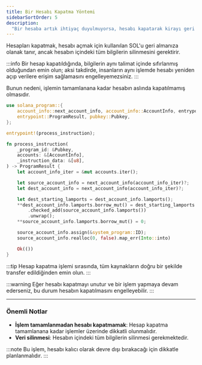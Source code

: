 ```yaml
---
title: Bir Hesabı Kapatma Yöntemi
sidebarSortOrder: 5
description:
  "Bir hesaba artık ihtiyaç duyulmuyorsa, hesabı kapatarak kirayı geri alabilirsiniz. Solana'da hesapları etkili bir şekilde nasıl kapatacağınızı öğrenin."
---
```


Hesapları kapatmak, hesabı açmak için kullanılan SOL'u geri almanıza olanak tanır, ancak hesabın içindeki tüm bilgilerin silinmesini gerektirir. 

:::info
Bir hesap kapatıldığında, bilgilerin aynı talimat içinde sıfırlanmış olduğundan emin olun; aksi takdirde, insanların aynı işlemde hesabı yeniden açıp verilere erişim sağlamasını engelleyemezsiniz.
:::

Bunun nedeni, işlemin tamamlanana kadar hesabın aslında kapatılmamış olmasıdır.

```rust filename="close-account.rs" {18-25}
use solana_program::{
    account_info::next_account_info, account_info::AccountInfo, entrypoint,
    entrypoint::ProgramResult, pubkey::Pubkey,
};

entrypoint!(process_instruction);

fn process_instruction(
    _program_id: &Pubkey,
    accounts: &[AccountInfo],
    _instruction_data: &[u8],
) -> ProgramResult {
    let account_info_iter = &mut accounts.iter();

    let source_account_info = next_account_info(account_info_iter)?;
    let dest_account_info = next_account_info(account_info_iter)?;

    let dest_starting_lamports = dest_account_info.lamports();
    **dest_account_info.lamports.borrow_mut() = dest_starting_lamports
        .checked_add(source_account_info.lamports())
        .unwrap();
    **source_account_info.lamports.borrow_mut() = 0;

    source_account_info.assign(&system_program::ID);
    source_account_info.realloc(0, false).map_err(Into::into)

    Ok(())
}
```

:::tip
Hesap kapatma işlemi sırasında, tüm kaynakların doğru bir şekilde transfer edildiğinden emin olun. 
:::

:::warning
Eğer hesabı kapatmayı unutur ve bir işlem yapmaya devam ederseniz, bu durum hesabın kapatılmasını engelleyebilir.
:::


---

### Önemli Notlar

- **İşlem tamamlanmadan hesabı kapatmamak**: Hesap kapatma tamamlanana kadar işlemler üzerinde dikkatli olunmalıdır.
- **Veri silinmesi**: Hesabın içindeki tüm bilgilerin silinmesi gerekmektedir.

:::note
Bu işlem, hesabı kalıcı olarak devre dışı bırakacağı için dikkatle planlanmalıdır. 
:::